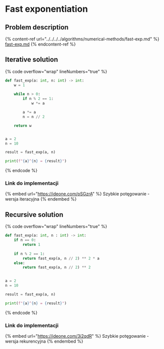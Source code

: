 # Fast exponentiation

## Problem description

{% content-ref url="../../../../algorithms/numerical-methods/fast-exp.md" %}
[fast-exp.md](../../../../algorithms/numerical-methods/fast-exp.md)
{% endcontent-ref %}

## Iterative solution

{% code overflow="wrap" lineNumbers="true" %}
```python
def fast_exp(a: int, n: int) -> int:
    w = 1
    
    while n > 0:
        if n % 2 == 1:
            w *= a

        a *= a
        n = n // 2

    return w


a = 2
n = 10

result = fast_exp(a, n)

print(f"{a}^{n} = {result}")
```
{% endcode %}

### Link do implementacji

{% embed url="https://ideone.com/pSGzrA" %}
Szybkie potęgowanie - wersja iteracyjna
{% endembed %}

## Recursive solution

{% code overflow="wrap" lineNumbers="true" %}
```python
def fast_exp(a: int, n : int) -> int:
    if n == 0:
        return 1
        
    if n % 2 == 1:
        return fast_exp(a, n // 2) ** 2 * a
    else:
        return fast_exp(a, n // 2) ** 2

 
a = 2
n = 10

result = fast_exp(a, n)

print(f"{a}^{n} = {result}")
```
{% endcode %}

### Link do implementacji

{% embed url="https://ideone.com/3i2qdR" %}
Szybkie potęgowanie - wersja rekurencyjna
{% endembed %}